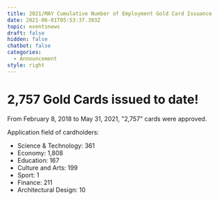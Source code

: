 ```yaml
---
title: 2021/MAY Cumulative Number of Employment Gold Card Issuance
date: 2021-06-01T05:53:37.393Z
topic: eventsnews
draft: false
hidden: false
chatbot: false
categories:
  - Announcement
style: right
---
```

# 2,757 Gold Cards issued to date!

From February 8, 2018 to May 31, 2021, "2,757" cards were approved.

Application field of cardholders:

* Science & Technology: 361
* Economy: 1,808
* Education: 167
* Culture and Arts: 199
* Sport: 1
* Finance: 211
* Architectural Design: 10